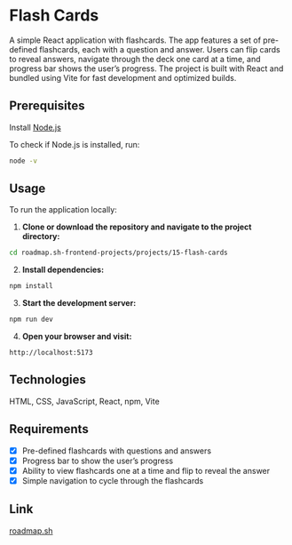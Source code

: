 # Flash Cards

A simple React application with flashcards. The app features a set of pre-defined flashcards, each with a question and answer. Users can flip cards to reveal answers, navigate through the deck one card at a time, and progress bar shows the user’s progress. The project is built with React and bundled using Vite for fast development and optimized builds.

## Prerequisites

Install [Node.js](https://nodejs.org/)

To check if Node.js is installed, run:

```sh
node -v
```

## Usage

To run the application locally:

1. **Clone or download the repository and navigate to the project directory:**

```sh
cd roadmap.sh-frontend-projects/projects/15-flash-cards
```

2. **Install dependencies:**

```sh
npm install
```

3. **Start the development server:**

```sh
npm run dev
```

4. **Open your browser and visit:**

```
http://localhost:5173
```

## Technologies

HTML, CSS, JavaScript, React, npm, Vite

## Requirements

- [x] Pre-defined flashcards with questions and answers
- [x] Progress bar to show the user’s progress
- [x] Ability to view flashcards one at a time and flip to reveal the answer
- [x] Simple navigation to cycle through the flashcards

## Link

[roadmap.sh](https://roadmap.sh/projects/flash-cards)
